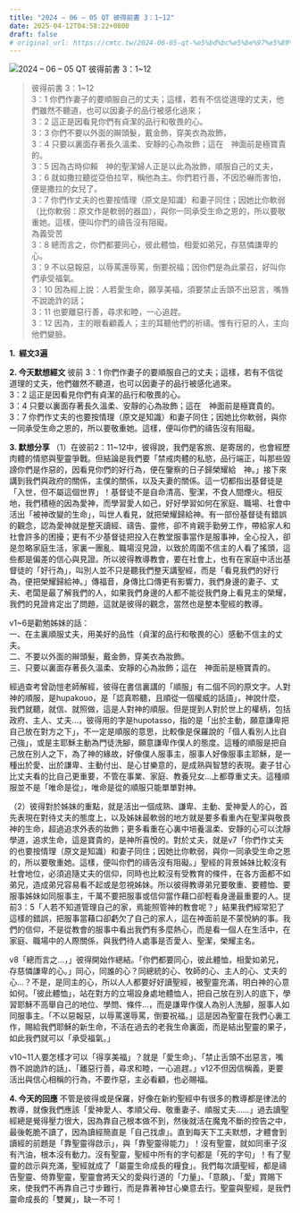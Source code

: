 ```yaml
---
title: "2024 – 06 – 05 QT 彼得前書 3：1~12"
date: 2025-04-12T04:58:22+0800
draft: false
# original_url: https://cmtc.tw/2024-06-05-qt-%e5%bd%bc%e5%be%97%e5%89%8d%e6%9b%b8-3%ef%bc%9a112
---
```


![2024 – 06 – 05 QT 彼得前書 3：1\~12](/images/qt.jpg  "2024 – 06 – 05 QT 彼得前書 3：1\~12")

> 彼得前書 3：1\~12  
> 3：1 你們作妻子的要順服自己的丈夫；這樣，若有不信從道理的丈夫，他們雖然不聽道，也可以因妻子的品行被感化過來；  
> 3：2 這正是因看見你們有貞潔的品行和敬畏的心。  
> 3：3 你們不要以外面的辮頭髮，戴金飾，穿美衣為妝飾，  
> 3：4 只要以裏面存著長久溫柔、安靜的心為妝飾；這在　神面前是極寶貴的。  
> 3：5 因為古時仰賴　神的聖潔婦人正是以此為妝飾，順服自己的丈夫，  
> 3：6 就如撒拉聽從亞伯拉罕，稱他為主。你們若行善，不因恐嚇而害怕，便是撒拉的女兒了。  
> 3：7 你們作丈夫的也要按情理（原文是知識）和妻子同住；因她比你軟弱（比你軟弱：原文作是軟弱的器皿），與你一同承受生命之恩的，所以要敬重她。這樣，便叫你們的禱告沒有阻礙。  
> 為義受苦  
> 3：8 總而言之，你們都要同心，彼此體恤，相愛如弟兄，存慈憐謙卑的心。  
> 3：9 不以惡報惡，以辱罵還辱罵，倒要祝福；因你們是為此蒙召，好叫你們承受福氣。  
> 3：10 因為經上說：人若愛生命，願享美福，須要禁止舌頭不出惡言，嘴唇不說詭詐的話；  
> 3：11 也要離惡行善，尋求和睦，一心追趕。  
> 3：12 因為，主的眼看顧義人；主的耳聽他們的祈禱。惟有行惡的人，主向他們變臉。

**1.  經文3遍**

**2. 今天默想經文**
彼前 3：1 你們作妻子的要順服自己的丈夫；這樣，若有不信從道理的丈夫，他們雖然不聽道，也可以因妻子的品行被感化過來。  
3：2 這正是因看見你們有貞潔的品行和敬畏的心。  
3：4 只要以裏面存著長久溫柔、安靜的心為妝飾；這在　神面前是極寶貴的。  
3：7 你們作丈夫的也要按情理（原文是知識）和妻子同住；因她比你軟弱，與你一同承受生命之恩的，所以要敬重她。這樣，便叫你們的禱告沒有阻礙。

**3. 默想分享**
（1）在彼前2：11\~12中，彼得說，我們是客旅、是寄居的，也會經歷肉體的情慾與聖靈爭戰。但結論是我們要「禁戒肉體的私慾，品行端正，叫那些毀謗你們是作惡的，因看見你們的好行為，便在鑒察的日子歸榮耀給　神。」接下來講到我們與政府的關係，主僕的關係，以及夫妻的關係。這一切都指出基督徒是「入世，但不屬這個世界」！基督徒不是自命清高、聖潔，不食人間煙火。相反地，我們積極的因為愛神，而學習愛人如己，好好學習如何在家庭、職場、社會中活出「被神改變的生命」，叫世人看見，就把榮耀歸給神。有一部份基督徒有錯誤的觀念，認為愛神就是整天讀經、禱告、靈修，卻不肯親手勤勞工作，帶給家人和社會許多的困擾；更有不少基督徒把投入在教堂服事當作是服事神，全心投入，卻是忽略家庭生活，家裏一團亂、職場沒見證，以致於周圍不信主的人看了搖頭，這些都是偏差的信心與見證。所以彼得教導教會，要在社會上，也有在家庭中活出基督徒的「好行為」，叫別人並不只是聽我們整天講聖經，而是「看見我們的好行為，便把榮耀歸給神。」傳福音，身傳比口傳更有影響力，我們身邊的妻子、丈夫、老闆是最了解我們的人，如果我們身邊的人都不能從我們身上看見主的榮耀，我們的見證肯定出了問題，這就是彼得的觀念，當然也是整本聖經的教導。

v1\~6是勸勉姊妹的話：  
一、在主裏順服丈夫，用美好的品性（貞潔的品行和敬畏的心）感動不信主的丈夫。  
二、不要以外面的辮頭髮，戴金飾，穿美衣為妝飾。  
三、只要以裏面存著長久溫柔、安靜的心為妝飾；這在　神面前是極寶貴的。

經過查考曾劭愷老師解經，彼得在書信裏講的「順服」有二個不同的原文字。人對神的順服，是hupakouo，是「認真聆聽，且順從一個權威的話語」，神說什麼，我們就聽，就信、就照做，這是人對神的順服。但是提到人對於世上的權柄，包括政府、主人、丈夫…，彼得用的字是hupotasso，指的是「出於主動，願意謙卑把自己放在對方之下」，不一定是順服的意思，比較像是保羅說的「個人看別人比自己強」，或是主耶穌主動為門徒洗腳，願意謙卑作僕人的態度。這種的順服是把自己放在別人之下，為了神的緣故，好像僕人服事主，服事人好像服事主耶穌，是一種出於愛、出於謙卑、主動付出、是心甘樂意的，是成熟與智慧的表現。妻子甘心比丈夫看的比自己更重要，不管在事業、家庭、教養兒女…上都尊重丈夫。這種順服並不是「唯命是從」，唯命是從的順服只能單單對神。

（2）彼得對於姊妹的重點，就是活出一個成熟、謙卑、主動、愛神愛人的心，首先表現在對待丈夫的態度上，以及姊妹最軟弱的地方就是要多看重內在聖潔與敬畏神的生命，超過追求外表的妝飾；更多看重在心裏中培養溫柔、安靜的心可以沈靜學道，追求生命，這是寶貴的，是神所喜悅的。對於丈夫，就是v7「你們作丈夫的也要按情理（原文是知識）和妻子同住；因她比你軟弱，與你一同承受生命之恩的，所以要敬重她。這樣，便叫你們的禱告沒有阻礙。」聖經的背景姊妹比較沒有社會地位，必須追隨丈夫的信仰，同時也比較沒有受教育的條件，在各方面都不如弟兄，造成弟兄容易看不起或是忽視姊妹。所以彼得教導弟兄要敬重、要體恤、要服事姊妹如同服事主，千萬不要把服事或信仰當作藉口卻輕看身邊最重要的人。提前3：5「人若不知道管理自己的家，焉能照管神的教會呢？」結果我們經常犯了這樣的錯誤，把服事當藉口卻虧欠了自己的家人，這在神面前是不蒙悅納的事。我們的信仰，不是從教會的服事中看出我們有多麼熱心，而是看一個人在生活中，在家庭、職場中的人際關係，與我們待人處事是否愛人、聖潔，榮耀主名。

v8「總而言之…，」彼得開始作總結。「你們都要同心，彼此體恤，相愛如弟兄，存慈憐謙卑的心。」同心，同誰的心？同總統的心、牧師的心、主人的心、丈夫的心…？不是，是同主的心，所以人人都要好好讀聖經，被聖靈充滿，明白神的心意如何。「彼此體恤」，站在對方的立場設身處地體恤人，把自己放在別人的底下，學習耶穌不高舉自己的地位、學問、條件…，而是謙卑作僕人為別人洗腳，服事人如同服事主。「不以惡報惡，以辱罵還辱罵，倒要祝福。」這是因為聖靈在我們心裏工作，賜給我們耶穌的新生命，不活在過去的老我生命裏面，而是結出聖靈的果子，如此我們就可以「承受福氣。」

v10\~11人要怎樣才可以「得享美福」？就是「愛生命」、「禁止舌頭不出惡言，嘴唇不說詭詐的話」、「離惡行善，尋求和睦，一心追趕。」v12不但因信稱義，更要活出與信心相稱的行為，不要作惡，主必看顧，也必賜福。

**4. 今天的回應**
不管是彼得或是保羅，好像在新約聖經中有很多的教導都是律法的教導，就像我們應該「愛神愛人、孝順父母、敬重妻子、順服丈夫……」過去讀聖經總是覺得壓力很大，因為靠自己根本做不到，然後就活在魔鬼不斷的控告之中，最後乾脆不讀了，因為讀經簡直是「自己找虐」。直到每天下工夫默想，才體會到讀經的前題是「靠聖靈得啟示」，與「靠聖靈得能力」！沒有聖靈，就如同車子沒有汽油，根本沒有動力。沒有聖靈，聖經中所有的字句都是「死的字句」！有了聖靈的啟示與充滿，聖經就成了「屬靈生命成長的糧食」。我們每次讀聖經，都是禱告聖靈、倚靠聖靈，聖靈會將天父的愛與行道的「力量」、「意願」、「愛」賞賜下來，使我們不再靠自己寸步難行，而是靠著神甘心樂意去行。聖靈與聖經，是我們靈命成長的「雙翼」，缺一不可！
